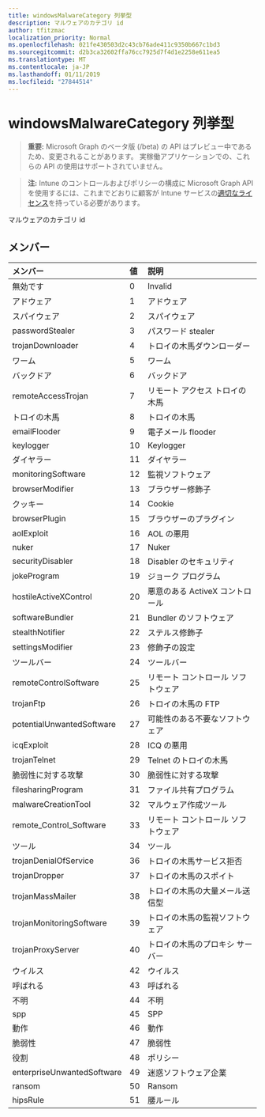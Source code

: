 ```yaml
---
title: windowsMalwareCategory 列挙型
description: マルウェアのカテゴリ id
author: tfitzmac
localization_priority: Normal
ms.openlocfilehash: 021fe430503d2c43cb76ade411c9350b667c1bd3
ms.sourcegitcommit: d2b3ca32602ffa76cc7925d7f4d1e2258e611ea5
ms.translationtype: MT
ms.contentlocale: ja-JP
ms.lasthandoff: 01/11/2019
ms.locfileid: "27844514"
---
```

# <a name="windowsmalwarecategory-enum-type"></a>windowsMalwareCategory 列挙型

> **重要:** Microsoft Graph のベータ版 (/beta) の API はプレビュー中であるため、変更されることがあります。 実稼働アプリケーションでの、これらの API の使用はサポートされていません。

> **注:** Intune のコントロールおよびポリシーの構成に Microsoft Graph API を使用するには、これまでどおりに顧客が Intune サービスの[適切なライセンス](https://go.microsoft.com/fwlink/?linkid=839381)を持っている必要があります。

マルウェアのカテゴリ id
## <a name="members"></a>メンバー
|メンバー|値|説明|
|:---|:---|:---|
|無効です|0|Invalid|
|アドウェア|1|アドウェア|
|スパイウェア|2|スパイウェア|
|passwordStealer|3|パスワード stealer|
|trojanDownloader|4|トロイの木馬ダウンローダー|
|ワーム|5|ワーム|
|バックドア|6|バックドア|
|remoteAccessTrojan|7|リモート アクセス トロイの木馬|
|トロイの木馬|8|トロイの木馬|
|emailFlooder|9|電子メール flooder|
|keylogger|10|Keylogger|
|ダイヤラー|11|ダイヤラー|
|monitoringSoftware|12|監視ソフトウェア|
|browserModifier|13|ブラウザー修飾子|
|クッキー|14|Cookie|
|browserPlugin|15|ブラウザーのプラグイン|
|aolExploit|16|AOL の悪用|
|nuker|17|Nuker|
|securityDisabler|18|Disabler のセキュリティ|
|jokeProgram|19|ジョーク プログラム|
|hostileActiveXControl|20|悪意のある ActiveX コントロール|
|softwareBundler|21|Bundler のソフトウェア|
|stealthNotifier|22|ステルス修飾子|
|settingsModifier|23|修飾子の設定|
|ツールバー|24|ツールバー|
|remoteControlSoftware|25|リモート コントロール ソフトウェア|
|trojanFtp|26|トロイの木馬の FTP|
|potentialUnwantedSoftware|27|可能性のある不要なソフトウェア|
|icqExploit|28|ICQ の悪用|
|trojanTelnet|29|Telnet のトロイの木馬|
|脆弱性に対する攻撃|30|脆弱性に対する攻撃|
|filesharingProgram|31|ファイル共有プログラム|
|malwareCreationTool|32|マルウェア作成ツール|
|remote_Control_Software|33|リモート コントロール ソフトウェア|
|ツール|34|ツール|
|trojanDenialOfService|36|トロイの木馬サービス拒否|
|trojanDropper|37|トロイの木馬のスポイト|
|trojanMassMailer|38|トロイの木馬の大量メール送信型|
|trojanMonitoringSoftware|39|トロイの木馬の監視ソフトウェア|
|trojanProxyServer|40|トロイの木馬のプロキシ サーバー|
|ウイルス|42|ウイルス|
|呼ばれる|43|呼ばれる|
|不明|44|不明|
|spp|45|SPP|
|動作|46|動作|
|脆弱性|47|脆弱性|
|役割|48|ポリシー|
|enterpriseUnwantedSoftware|49|迷惑ソフトウェア企業|
|ransom|50|Ransom|
|hipsRule|51|腰ルール|





